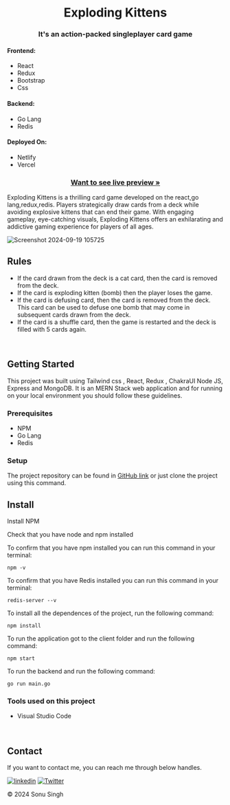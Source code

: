 <h1 align="center">Exploding Kittens</h1>

<h3 align="center">It's an action-packed singleplayer card game</h3>


<h4>Frontend:</h4>

<p >

 - React
 - Redux
 - Bootstrap
 - Css
 

</p>


<h4>Backend:</h4>

<p>

- Go Lang
- Redis

    
</p>

<h4 >Deployed On:</h4>

<ul>

   <li> Netlify </li>
   <li>Vercel</li>
 
</ul>




<h3 align="center"><a href="https://emittr-assignment-exploading-kittens-game.vercel.app/"><strong>Want to see live preview »</strong></a></h3>


Exploding Kittens is a thrilling card game developed on the  react,go lang,redux,redis. Players strategically draw cards from a deck while avoiding explosive kittens that can end their game. With engaging gameplay, eye-catching visuals, Exploding Kittens offers an exhilarating and addictive gaming experience for players of all ages.


![Screenshot 2024-09-19 105725](https://github.com/user-attachments/assets/ed07eb93-10dd-4ddf-99db-c16976f257d2)

## Rules
- If the card drawn from the deck is a cat card, then the card is removed from the deck.
- If the card is exploding kitten (bomb) then the player loses the game.
- If the card is defusing card, then the card is removed from the deck. This card can be used to defuse one bomb that may come in subsequent cards drawn from the deck.
- If the card is a shuffle card, then the game is restarted and the deck is filled with 5 cards again.



<br />



## Getting Started

This project was built using Tailwind css , React, Redux , ChakraUI Node JS, Express and MongoDB. It is an MERN Stack web application and for running on your local environment you should follow these guidelines.


### Prerequisites

- NPM 
- Go Lang
- Redis

### Setup


The project repository can be found in [GitHub link](https://github.com/sonu2k1/Emittr-Assignment-Exploading-Kittens-Game) or just clone the project using this command. 





## Install

Install NPM

Check that you have node and npm installed


To confirm that you have npm installed you can run this command in your terminal:


```
npm -v
```

To confirm that you have Redis installed you can run this command in your terminal:


```
redis-server --v
```


To install all the dependences of the project, run the following command:


```
npm install
```


To run the application got to the client folder and run the following command:

```
npm start
```

To run the backend and run the following command:

```
go run main.go 
```






### Tools used on this project

- Visual Studio Code


<br/>



## Contact

If you want to contact me, you can reach me through below handles.

[![linkedin](https://img.shields.io/badge/Sonu_Singh-0077B5?style=for-the-badge&logo=linkedin&logoColor=white)](https://www.linkedin.com/in/sonu-singh-429a86291)
[![Twitter](https://img.shields.io/badge/Sonu_Singh-20232A?style=for-the-badge&logo=Github&logoColor=white)](https://github.com/sonu2k1)

© 2024 Sonu Singh
